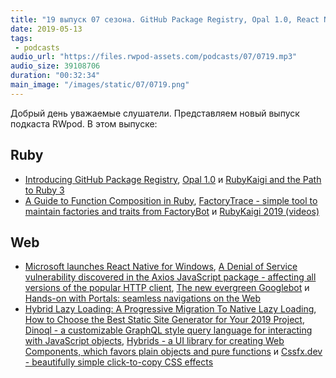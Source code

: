 ```yaml
---
title: "19 выпуск 07 сезона. GitHub Package Registry, Opal 1.0, React Native for Windows, Hybrid Lazy Loading, Hybrids, Cssfx.dev и прочее"
date: 2019-05-13
tags:
 - podcasts
audio_url: "https://files.rwpod-assets.com/podcasts/07/0719.mp3"
audio_size: 39108706
duration: "00:32:34"
main_image: "/images/static/07/0719.png"
---
```


Добрый день уважаемые слушатели. Представляем новый выпуск подкаста RWpod. В этом выпуске:

## Ruby

- [Introducing GitHub Package Registry](https://github.blog/2019-05-10-introducing-github-package-registry/), [Opal 1.0](http://opalrb.com/blog/2019/05/12/opal-1-0/) и [RubyKaigi and the Path to Ruby 3](https://developer.squareup.com/blog/rubykaigi-and-the-path-to-ruby-3/)
- [A Guide to Function Composition in Ruby](https://www.ghostcassette.com/function-composition-in-ruby/), [FactoryTrace - simple tool to maintain factories and traits from FactoryBot](https://github.com/djezzzl/factory_trace) и [RubyKaigi 2019 (videos)](https://www.youtube.com/channel/UCBSg5zH-VFJ42BGQFk4VH2A/videos)

## Web

 - [Microsoft launches React Native for Windows](https://techcrunch.com/2019/05/06/microsoft-launches-react-native-for-windows/), [A Denial of Service vulnerability discovered in the Axios JavaScript package - affecting all versions of the popular HTTP client](https://snyk.io/blog/a-denial-of-service-vulnerability-discovered-in-the-axios-javascript-package-affecting-all-versions-of-the-popular-http-client/), [The new evergreen Googlebot](https://webmasters.googleblog.com/2019/05/the-new-evergreen-googlebot.html) и [Hands-on with Portals: seamless navigations on the Web](https://web.dev/hands-on-portals)
 - [Hybrid Lazy Loading: A Progressive Migration To Native Lazy Loading](https://www.smashingmagazine.com/2019/05/hybrid-lazy-loading-progressive-migration-native/), [How to Choose the Best Static Site Generator for Your 2019 Project](https://snipcart.com/blog/choose-best-static-site-generator), [Dinoql - a customizable GraphQL style query language for interacting with JavaScript objects](https://github.com/victorvoid/dinoql), [Hybrids - a UI library for creating Web Components, which favors plain objects and pure functions](https://hybrids.js.org/) и [Cssfx.dev - beautifully simple click-to-copy CSS effects](https://cssfx.dev/)

